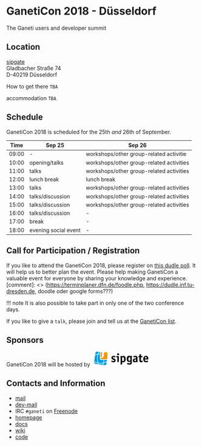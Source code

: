 # GanetiCon 2018 - Düsseldorf

The Ganeti users and developer summit

## Location

[sipgate](https://www.sipgate.de/)  
Gladbacher Straße 74  
D-40219 Düsseldorf 

How to get there `TBA`

accommodation `TBA`

## Schedule
GanetiCon 2018 is scheduled for the 25th *and* 26th of September.

Time | Sep 25 | Sep 26
---- | ------ | ------
09:00 | - | workshops/other group-related activitie
10:00 | opening/talks | workshops/other group-related activities
11:00 | talks | workshops/other group-related activities
12:00 | lunch break | lunch break
13:00 | talks | workshops/other group-related activities
14:00 | talks/discussion | workshops/other group-related activities
15:00 | talks/discussion | workshops/other group-related activities
16:00 | talks/discussion | -
17:00  | break | -
18:00  | evening social event | -

## Call for Participation / Registration

If you like to attend the GanetiCon 2018, please register on [this dudle poll](https://dudle.inf.tu-dresden.de/ganeticon/). It will help us to better plan the event. Please help making GanetiCon a valuable event for everyone by sharing your knowledge and experience. 
[comment]: <> (https://terminplaner.dfn.de/foodle.php, https://dudle.inf.tu-dresden.de, doodle oder google forms???)

!!! note
    It is also possible to take part in only one of the two conference days.

If you like to give a `talk`, please join and tell us at the [GanetiCon list](https://groups.google.com/forum/#!forum/ganeticon).

## Sponsors
GanetiCon 2018 will be hosted by [![sipgate](img/logo-footer.png "sipgate")](https://www.sipgate.de/)

## Contacts and Information
* [mail](https://groups.google.com/forum/\#!forum/ganeti)
* [dev-mail](https://groups.google.com/forum/\#!forum/ganeti-devel)
* IRC `#ganeti` on [Freenode](https://freenode.net)
* [homepage](http://www.ganeti.org)
* [docs](http://docs.ganeti.org)
* [wiki](https://ganeti.googlesource.com/wiki/+/master)
* [code](https://github.com/ganeti/ganeti)

